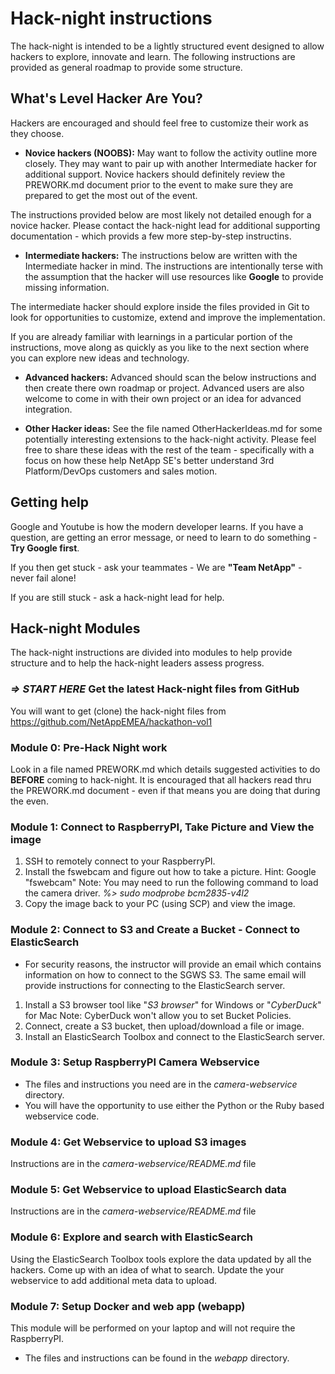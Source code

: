 # Hack-night instructions

The hack-night is intended to be a lightly structured event designed to allow hackers to explore, innovate and learn.  The following instructions are provided as general roadmap to provide some structure.

## What's Level Hacker Are You?
Hackers are encouraged and should feel free to customize their work as they choose.

* **Novice hackers (NOOBS):**
May want to follow the activity outline more closely. They may want to pair up with another Intermediate hacker for additional support.  Novice hackers should definitely review the PREWORK.md document prior to the event to make sure they are prepared to get the most out of the event.

The instructions provided below are most likely not detailed enough for a novice hacker.  Please contact the hack-night lead for additional supporting documentation - which provids a few more step-by-step instructins.

* **Intermediate hackers:**
The instructions below are written with the Intermediate hacker in mind.  The instructions are intentionally terse with the assumption that the hacker will use resources like **Google** to provide missing information.  

The intermediate hacker should explore inside the files provided in Git to look for opportunities to customize, extend and improve the implementation.

If you are already familiar with learnings in a particular portion of the instructions, move along as quickly as you like to the next section where you can explore new ideas and technology.    

* **Advanced hackers:**
Advanced should scan the below instructions and then create there own roadmap or project.  Advanced users are also welcome to come in with their own project or an idea for advanced integration.

* **Other Hacker ideas:**
See the file named OtherHackerIdeas.md for some potentially interesting extensions to the hack-night activity.  Please feel free to share these ideas with the rest of the team - specifically with a focus on how these help NetApp SE's better understand 3rd Platform/DevOps customers and sales motion.  

## Getting help
Google and Youtube is how the modern developer learns.  If you have a question, are getting an error message, or need to learn to do something - **Try Google first**.

If you then get stuck - ask your teammates - We are **"Team NetApp"** - never fail alone!

If you are still stuck - ask a hack-night lead for help.

## Hack-night Modules
The hack-night instructions are divided into modules to help provide structure and to help the hack-night leaders assess progress.

### *=> START HERE* Get the latest Hack-night files from GitHub
You will want to get (clone) the hack-night files from https://github.com/NetAppEMEA/hackathon-vol1


### Module 0: Pre-Hack Night work
Look in a file named PREWORK.md which details suggested activities to do **BEFORE** coming to hack-night.  It is encouraged that all hackers read thru the PREWORK.md document - even if that means you are doing that during the even.  

### Module 1: Connect to RaspberryPI, Take Picture and View the image
1. SSH to remotely connect to your RaspberryPI.
2. Install the fswebcam and figure out how to take a picture.
Hint: Google "fswebcam"
Note: You may need to run the following command to load the camera driver.
*%> sudo modprobe bcm2835-v4l2*
3. Copy the image back to your PC (using SCP) and view the image.

### Module 2: Connect to S3 and Create a Bucket - Connect to ElasticSearch
* For security reasons, the instructor will provide an email which contains information on how to connect to the SGWS S3.  The same email will provide instructions for connecting to the ElasticSearch server.

1. Install a S3 browser tool like "*S3 browser*" for Windows or "*CyberDuck*" for Mac Note: CyberDuck won't allow you to set Bucket Policies.
2. Connect, create a S3 bucket, then upload/download a file or image.
3. Install an ElasticSearch Toolbox and connect to the ElasticSearch server.

### Module 3: Setup RaspberryPI Camera Webservice
* The files and instructions you need are in the *camera-webservice* directory.
* You will have the opportunity to use either the Python or the Ruby based webservice code.  

### Module 4: Get Webservice to upload S3 images
Instructions are in the *camera-webservice/README.md* file

### Module 5: Get Webservice to upload ElasticSearch data
Instructions are in the *camera-webservice/README.md* file

### Module 6: Explore and search with ElasticSearch
Using the ElasticSearch Toolbox tools explore the data updated by all the hackers.  Come up with an idea of what to search.  Update the your webservice to add additional meta data to upload.

### Module 7: Setup Docker and web app (webapp)
This module will be performed on your laptop and will not require the RaspberryPI.

* The files and instructions can be found in the *webapp* directory.  

